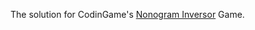 The solution for CodinGame's [Nonogram Inversor](https://www.codingame.com/training/hard/nonogram-inversor) Game.